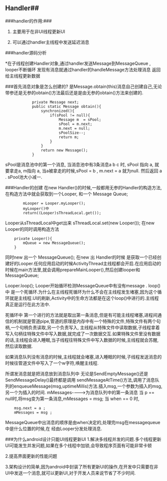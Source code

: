 ## Handler##
###handler的作用:###

1. 主要用于在非UI线程更新UI


2. 可以通过handler主线程中发送延迟消息


###handler源码分析


   *在子线程创建Handler对象,通过handler发送Message到MessageQueue , looper不断循环 发现有消息就通过handler的handleMessage方法处理消息 返回给主线程更新数据

###首先消息对象是怎么创建的? 
是Message.obtain(this)消息自己创建自己,无论带参还是无参的obtain()方法最后还是是由无参的obtain()方法来创建的.
   
```
			private Message next;
			public static Message obtain(){
				synchronized(){
					if(sPool != null){
						Message m  = sPool;
						sPool = m.next;
						m.next = null;
						sPoolSize--;
						return m;
					}
				}
				return new Message();
			}
```
  sPool是消息池中的第一个消息, 当消息池中有3条消息a b c 时, sPool 指向 a, 就要拿走a, m指向 a,
  当a被拿走的时候,sPool = b , m.next = a 就为null. 然后返回 a . sPool池大小减一.

###Handler的创建
在new Handler()的时候,一般都用无参的Handler的构造方法,在构造方法中就会获取到一个Looper, 和一个 Message Queue;

```   
		mLooper = Looper.myLooper();
		myLooper()中
		return((Looper)sThreadLocal.get());
```
	
Looper从sThreadLocal中get出来
   sThreadLocal.set(new Looper());
  在new Looper的同时调用构造方法

```
	private Looper(){
		mQueue = new MessageQueue();
	}
```
  同时new 出一个 MessageQueue();
  在new 出 Handler的时候 是获取一个已经创建好的Looper.任何应用启动的时候ActivityThread主线程都会开启.在应用启动的时候在main方法里,就会调用prepareMainLooper(),然后创建looper和 MessageQueue;

  Looper.loop(); Looper开始循环检测MessageQueue中有没有message . loop()中 是一个死循环.为什么在主线程死循环为什么不会在主线程发生堵塞,因为这个循环就是主线程.UI的刷新,Activity中的生命方法都是在这个loop()中进行的.主线程真正是运行在此方法中.

  死循环中  第一个进行的方法就是取出第一条消息,但是有可能主线程堵塞,进程间通信的机制就是管道pipe,管道的原理是内存中有一个特殊的文件,特殊文件有两个句柄,一个句柄负责读取,另一个负责写入, 主线程从特殊文件中读取数据,子线程拿着写入句柄往特殊文件中写入数据,就完成了一次数据交互.如果特殊文件里没有数据的话,主线程会进入睡眠,当子线程往特殊文件中写入数据的时候,主线程就会苏醒,然后读取数据.

  如果消息队列没有消息的时候,主线程就会堵塞,进入睡眠的时候,子线程发送消息的时候往管道文件中写入了一个w字符,唤醒主线程.

  所谓发消息就是把消息放到消息队列中
  无论是SendEmptyMessage()还是SendMessageDelay()最终都是调用 sendMessageAtTime()方法,调用了消息队列的enqueueMessage(msg,uptimeMillis)方法.插入msg,一个参数为插入的msg,另一个为插入的时间.
  mMessages---->为消息队列中的第一条消息
  当 p == null时,将msg变为第一条消息,mMessages = msg;
  当 when == 0 时, 

		msg.next = a ;
		mMessages = msg ;
  MessageQueue中出消息的顺序是由when决定的,处理完msg在messagequeue中是什么位置的时候,在 经由Looper分发处理消息.
 


###为什么android设计只能UI线程更新UI
1.解决多线程并发的问题.多个线程更新UI可能发生并发问题,如果在多个线程中加锁,会导致程序页面有可能非常卡顿

2.提高界面更新的性能问题

3.架构设计的简单,因为android中封装了所有更新UI的操作,在开发中只需要在非UI中发送一个消息,就可以更新UI,对于开发人员来说节省了不少时间.
